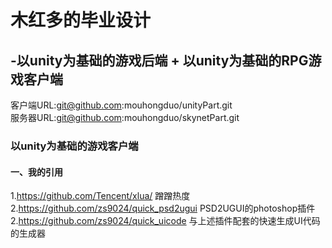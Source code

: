 # 木红多的毕业设计 
## -以unity为基础的游戏后端 + 以unity为基础的RPG游戏客户端
客户端URL:git@github.com:mouhongduo/unityPart.git  
服务器URL:git@github.com:mouhongduo/skynetPart.git
### 以unity为基础的游戏客户端
#### 一、我的引用
1.https://github.com/Tencent/xlua/ 蹭蹭热度
2.https://github.com/zs9024/quick_psd2ugui PSD2UGUI的photoshop插件
2.https://github.com/zs9024/quick_uicode 与上述插件配套的快速生成UI代码的生成器
